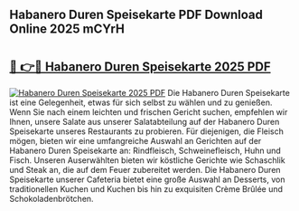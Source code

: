 ## Habanero Duren Speisekarte PDF Download Online 2025 mCYrH

# <h2><a href="http://gccagf.nevu.top/?p=Habanero+Duren+Speisekarte">🔗 👉🔴 Habanero Duren Speisekarte 2025 PDF</a></h2>

[![Habanero Duren Speisekarte 2025 PDF](https://i.imgur.com/dBaPXMq.png)](http://gccagf.nevu.top/?p=Habanero+Duren+Speisekarte)
Die Habanero Duren Speisekarte ist eine Gelegenheit, etwas für sich selbst zu wählen und zu genießen. Wenn Sie nach einem leichten und frischen Gericht suchen, empfehlen wir Ihnen, unsere Salate aus unserer Salatabteilung auf der Habanero Duren Speisekarte unseres Restaurants zu probieren. Für diejenigen, die Fleisch mögen, bieten wir eine umfangreiche Auswahl an Gerichten auf der Habanero Duren Speisekarte an: Rindfleisch, Schweinefleisch, Huhn und Fisch. Unseren Auserwählten bieten wir köstliche Gerichte wie Schaschlik und Steak an, die auf dem Feuer zubereitet werden. Die Habanero Duren Speisekarte unserer Cafeteria bietet eine große Auswahl an Desserts, von traditionellen Kuchen und Kuchen bis hin zu exquisiten Crème Brûlée und Schokoladenbrötchen.
